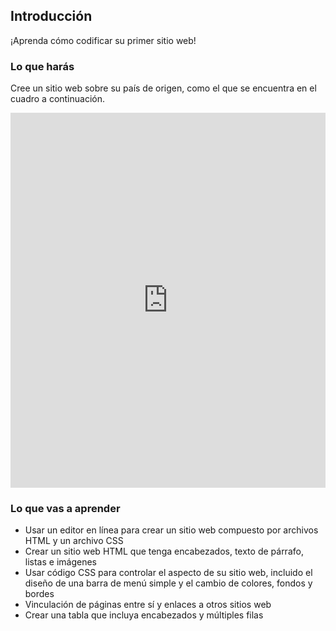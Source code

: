 ## Introducción

¡Aprenda cómo codificar su primer sitio web!

### Lo que harás

Cree un sitio web sobre su país de origen, como el que se encuentra en el cuadro a continuación.

<div class="scratch-preview">
  <iframe src="https://trinket.io/embed/html/8d5e6e8aad" width="100%" height="600" frameborder="0" marginwidth="0" marginheight="0" allowfullscreen></iframe>
</div>

### Lo que vas a aprender

- Usar un editor en línea para crear un sitio web compuesto por archivos HTML y un archivo CSS
- Crear un sitio web HTML que tenga encabezados, texto de párrafo, listas e imágenes
- Usar código CSS para controlar el aspecto de su sitio web, incluido el diseño de una barra de menú simple y el cambio de colores, fondos y bordes
- Vinculación de páginas entre sí y enlaces a otros sitios web
- Crear una tabla que incluya encabezados y múltiples filas